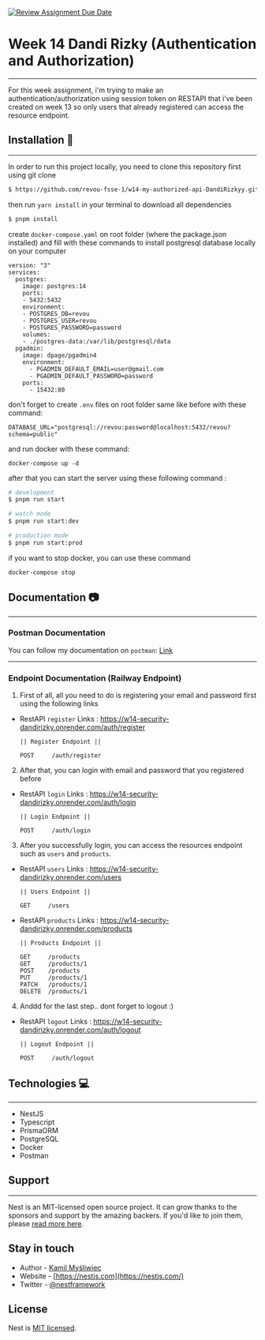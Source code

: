 [![Review Assignment Due Date](https://classroom.github.com/assets/deadline-readme-button-24ddc0f5d75046c5622901739e7c5dd533143b0c8e959d652212380cedb1ea36.svg)](https://classroom.github.com/a/4Y4godVE)

# Week 14 Dandi Rizky (Authentication and Authorization)

---

For this week assignment, i'm trying to make an authentication/authorization using session token on RESTAPI that i've been created on week 13 so only users that already registered can access the resource endpoint.

## Installation 🔨

---

In order to run this project locally, you need to clone this repository first using git clone

```bash
$ https://github.com/revou-fsse-1/w14-my-authorized-api-DandiRizkyy.git
```

then run `yarn install` in your terminal to download all dependencies

```bash
$ pnpm install
```

create `docker-compose.yaml` on root folder (where the package.json installed) and fill with these commands to install postgresql database locally on your computer

```
version: "3"
services:
  postgres:
    image: postgres:14
    ports:
    - 5432:5432
    environment:
    - POSTGRES_DB=revou
    - POSTGRES_USER=revou
    - POSTGRES_PASSWORD=password
    volumes:
    - ./postgres-data:/var/lib/postgresql/data
  pgadmin:
    image: dpage/pgadmin4
    environment:
      - PGADMIN_DEFAULT_EMAIL=user@gmail.com
      - PGADMIN_DEFAULT_PASSWORD=password
    ports:
      - 15432:80

```

don't forget to create `.env` files on root folder same like before with these command:

```
DATABASE_URL="postgresql://revou:password@localhost:5432/revou?schema=public"
```

and run docker with these command:

```
docker-compose up -d
```

after that you can start the server using these following command :

```bash
# development
$ pnpm run start

# watch mode
$ pnpm run start:dev

# production mode
$ pnpm run start:prod
```

if you want to stop docker, you can use these command

```
docker-compose stop
```

## Documentation 📷

---

### Postman Documentation

You can follow my documentation on `postman`: [Link](https://documenter.getpostman.com/view/24409630/2s93ecuUx2)

---

### Endpoint Documentation (Railway Endpoint)

1. First of all, all you need to do is registering your email and password first using the following links

- RestAPI `register` Links : https://w14-security-dandirizky.onrender.com/auth/register

  ```
  || Register Endpoint ||

  POST     /auth/register
  ```

2. After that, you can login with email and password that you registered before

- RestAPI `login` Links : https://w14-security-dandirizky.onrender.com/auth/login

  ```
  || Login Endpoint ||

  POST     /auth/login
  ```

3. After you successfully login, you can access the resources endpoint such as `users` and `products`.

- RestAPI `users` Links : https://w14-security-dandirizky.onrender.com/users

  ```
  || Users Endpoint ||

  GET     /users
  ```

- RestAPI `products` Links : https://w14-security-dandirizky.onrender.com/products

  ```
  || Products Endpoint ||

  GET     /products
  GET     /products/1
  POST    /products
  PUT     /products/1
  PATCH   /products/1
  DELETE  /products/1

  ```

4. Anddd for the last step.. dont forget to logout :)

- RestAPI `logout` Links : https://w14-security-dandirizky.onrender.com/auth/logout

  ```
  || Logout Endpoint ||

  POST     /auth/logout
  ```

## Technologies 💻

---

- NestJS
- Typescript
- PrismaORM
- PostgreSQL
- Docker
- Postman

## Support

---

Nest is an MIT-licensed open source project. It can grow thanks to the sponsors and support by the amazing backers. If you'd like to join them, please [read more here](https://docs.nestjs.com/support).

## Stay in touch

- Author - [Kamil Myśliwiec](https://kamilmysliwiec.com)
- Website - [https://nestjs.com](https://nestjs.com/)
- Twitter - [@nestframework](https://twitter.com/nestframework)

## License

Nest is [MIT licensed](LICENSE).
